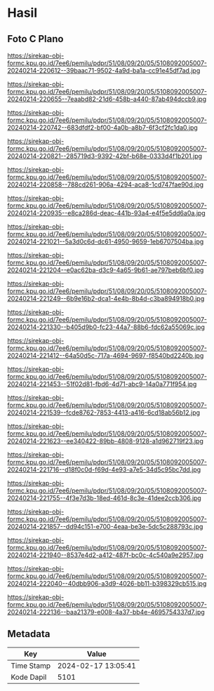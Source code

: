 # Hasil

## Foto C Plano

https://sirekap-obj-formc.kpu.go.id/7ee6/pemilu/pdpr/51/08/09/20/05/5108092005007-20240214-220612--39baac71-9502-4a9d-ba1a-cc91e45df7ad.jpg

https://sirekap-obj-formc.kpu.go.id/7ee6/pemilu/pdpr/51/08/09/20/05/5108092005007-20240214-220655--7eaabd82-21d6-458b-a440-87ab494dccb9.jpg

https://sirekap-obj-formc.kpu.go.id/7ee6/pemilu/pdpr/51/08/09/20/05/5108092005007-20240214-220742--683dfdf2-bf00-4a0b-a8b7-6f3cf2fc1da0.jpg

https://sirekap-obj-formc.kpu.go.id/7ee6/pemilu/pdpr/51/08/09/20/05/5108092005007-20240214-220821--285719d3-9392-42bf-b68e-0333d4f1b201.jpg

https://sirekap-obj-formc.kpu.go.id/7ee6/pemilu/pdpr/51/08/09/20/05/5108092005007-20240214-220858--788cd261-906a-4294-aca8-1cd747fae90d.jpg

https://sirekap-obj-formc.kpu.go.id/7ee6/pemilu/pdpr/51/08/09/20/05/5108092005007-20240214-220935--e8ca286d-deac-441b-93a4-e4f5e5dd6a0a.jpg

https://sirekap-obj-formc.kpu.go.id/7ee6/pemilu/pdpr/51/08/09/20/05/5108092005007-20240214-221021--5a3d0c6d-dc61-4950-9659-1eb6707504ba.jpg

https://sirekap-obj-formc.kpu.go.id/7ee6/pemilu/pdpr/51/08/09/20/05/5108092005007-20240214-221204--e0ac62ba-d3c9-4a65-9b61-ae797beb6bf0.jpg

https://sirekap-obj-formc.kpu.go.id/7ee6/pemilu/pdpr/51/08/09/20/05/5108092005007-20240214-221249--6b9e16b2-dca1-4e4b-8b4d-c3ba894918b0.jpg

https://sirekap-obj-formc.kpu.go.id/7ee6/pemilu/pdpr/51/08/09/20/05/5108092005007-20240214-221330--b405d9b0-fc23-44a7-88b6-fdc62a55069c.jpg

https://sirekap-obj-formc.kpu.go.id/7ee6/pemilu/pdpr/51/08/09/20/05/5108092005007-20240214-221412--64a50d5c-717a-4694-9697-f8540bd2240b.jpg

https://sirekap-obj-formc.kpu.go.id/7ee6/pemilu/pdpr/51/08/09/20/05/5108092005007-20240214-221453--51f02d81-fbd6-4d71-abc9-14a0a771f954.jpg

https://sirekap-obj-formc.kpu.go.id/7ee6/pemilu/pdpr/51/08/09/20/05/5108092005007-20240214-221539--fcde8762-7853-4413-a416-6cd18ab56b12.jpg

https://sirekap-obj-formc.kpu.go.id/7ee6/pemilu/pdpr/51/08/09/20/05/5108092005007-20240214-221623--ee340422-89bb-4808-9128-a1d962719f23.jpg

https://sirekap-obj-formc.kpu.go.id/7ee6/pemilu/pdpr/51/08/09/20/05/5108092005007-20240214-221716--d18f0c0d-f69d-4e93-a7e5-34d5c95bc7dd.jpg

https://sirekap-obj-formc.kpu.go.id/7ee6/pemilu/pdpr/51/08/09/20/05/5108092005007-20240214-221755--4f3e7d3b-18ed-461d-8c3e-41dee2ccb306.jpg

https://sirekap-obj-formc.kpu.go.id/7ee6/pemilu/pdpr/51/08/09/20/05/5108092005007-20240214-221857--dd94c151-e700-4eaa-be3e-5dc5c288793c.jpg

https://sirekap-obj-formc.kpu.go.id/7ee6/pemilu/pdpr/51/08/09/20/05/5108092005007-20240214-221940--8537e4d2-a412-487f-bc0c-4c540a9e2957.jpg

https://sirekap-obj-formc.kpu.go.id/7ee6/pemilu/pdpr/51/08/09/20/05/5108092005007-20240214-222040--40dbb906-a3d9-4026-bb11-b398329cb515.jpg

https://sirekap-obj-formc.kpu.go.id/7ee6/pemilu/pdpr/51/08/09/20/05/5108092005007-20240214-222136--baa21379-e008-4a37-bb4e-4695754337d7.jpg


## Metadata

| Key        | Value               |
| ---------- | ------------------- |
| Time Stamp | 2024-02-17 13:05:41 |
| Kode Dapil | 5101                |



